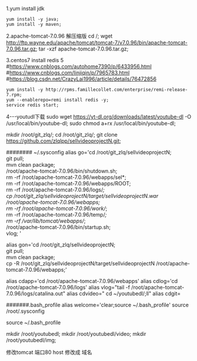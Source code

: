 1.yum install jdk

	yum install -y java;
	yum install -y maven;
2.apache-tomcat-7.0.96  解压缩版
	cd /;
	wget http://ftp.wayne.edu/apache/tomcat/tomcat-7/v7.0.96/bin/apache-tomcat-7.0.96.tar.gz;
	tar -xzf apache-tomcat-7.0.96.tar.gz;

3.centos7  install  redis 5
   #https://www.cnblogs.com/autohome7390/p/6433956.html
   #https://www.cnblogs.com/linjiqin/p/7965783.html
   #https://blog.csdn.net/CrazyLai1996/article/details/76472856
 
	yum install -y http://rpms.famillecollet.com/enterprise/remi-release-7.rpm;
	yum --enablerepo=remi install redis -y;
	service redis start;
4---youtudl下载
sudo wget https://yt-dl.org/downloads/latest/youtube-dl -O /usr/local/bin/youtube-dl;
sudo chmod a+rx /usr/local/bin/youtube-dl;


mkdir /root/git_zlq/;
cd /root/git_zlq/;
git clone https://github.com/zlqlpp/sellvideoprojectN.git;

######## ~/.sysconfig
alias go='cd /root/git_zlq/sellvideoprojectN;                                                         \
git pull;                                                                                            \
mvn clean package;                                                                                   \
/root/apache-tomcat-7.0.96/bin/shutdown.sh;                                                          \
rm -rf /root/apache-tomcat-7.0.96/webapps/sel*;                                                      \
rm -rf /root/apache-tomcat-7.0.96/webapps/ROOT;                                                      \
rm -rf /root/apache-tomcat-7.0.96/logs/*;                                                            \
cp /root/git_zlq/sellvideoprojectN/target/sellvideoprojectN.war /root/apache-tomcat-7.0.96/webapps;     \
rm -rf /root/apache-tomcat-7.0.96/work/*;                                                            \
rm -rf /root/apache-tomcat-7.0.96/temp/*;                                                            \
rm -rf /var/lib/tomcat/webapps/*;                                                                    \
/root/apache-tomcat-7.0.96/bin/startup.sh; \
vlog; '

alias gon='cd /root/git_zlq/sellvideoprojectN;                                                         \
git pull;                                                                                            \
mvn clean package;                                                                                   \
 cp  -R /root/git_zlq/sellvideoprojectN/target/sellvideoprojectN /root/apache-tomcat-7.0.96/webapps;'

alias cdapp='cd /root/apache-tomcat-7.0.96/webapps'
alias cdlog='cd /root/apache-tomcat-7.0.96/logs'
alias vlog="tail -f /root/apache-tomcat-7.0.96/logs/catalina.out"
alias cdvideo=" cd ~/youtubedl/;ll"
alias cdgit=


#######.bash_profile
alias welcome='clear;source ~/.bash_profile'
source /root/.sysconfig


 source ~/.bash_profile



mkdir /root/youtubedl;
mkdir /root/youtubedl/video;
mkdir /root/youtubedl/img;


修改tomcat  端口80 
host 修改成 域名
<Context path="/" docBase="/root/apache-tomcat-7.0.96/webapps/sellvideoprojectN"  reloadable="true" />
<Context path="/video" docBase="/root/youtubedl/video"  reloadable="true" />
<Context path="/videoimg" docBase="/root/youtubedl/img"  reloadable="true" />




